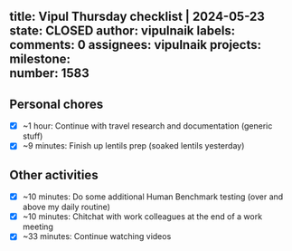 title:	Vipul Thursday checklist | 2024-05-23
state:	CLOSED
author:	vipulnaik
labels:	
comments:	0
assignees:	vipulnaik
projects:	
milestone:	
number:	1583
--
## Personal chores

- [x] ~1 hour: Continue with travel research and documentation (generic stuff)
- [x] ~9 minutes: Finish up lentils prep (soaked lentils yesterday)

## Other activities

- [x] ~10 minutes: Do some additional Human Benchmark testing (over and above my daily routine)
- [x] ~10 minutes: Chitchat with work colleagues at the end of a work meeting
- [x] ~33 minutes: Continue watching videos 
